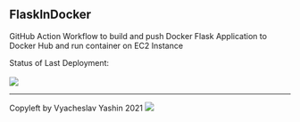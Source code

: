 ## FlaskInDocker

GitHub Action Workflow to build and push Docker Flask Application to Docker Hub and run container on EC2 Instance<br>

Status of Last Deployment:<br></br>
<img src="https://github.com/vyashin-devops/FlaskAppSite/workflows/Docker-Flask-Application-EC2/badge.svg?branch=main"><br>
***
Copyleft by Vyacheslav Yashin 2021
![](https://komarev.com/ghpvc/?username=vyashin-devops0&label=Views+Since+Nov2021&color=brightgreen)

